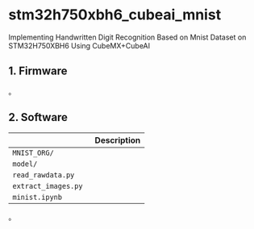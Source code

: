 # stm32h750xbh6_cubeai_mnist
 Implementing Handwritten Digit Recognition Based on Mnist Dataset on STM32H750XBH6 Using CubeMX+CubeAI

## 1. Firmware

。

## 2. Software

|                      | Description |
| -------------------- | ----------- |
| `MNIST_ORG/`         |             |
| `model/`             |             |
| `read_rawdata.py`    |             |
| `extract_images.py ` |             |
| `minist.ipynb `      |             |

。
